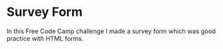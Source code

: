 # Survey Form
In this Free Code Camp challenge I made a survey form which was good practice with HTML forms.